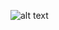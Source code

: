 ![alt text](http://url/to/img.png](https://media.discordapp.net/attachments/1208563507495436388/1208563789952319548/image.png?ex=65e3bdbd&is=65d148bd&hm=f397320525a12e1f9349eada62b93f5fb6609d2ff4755d20ec54486b0d24d9f4&=&format=webp&quality=lossless&width=1439&height=595)https://media.discordapp.net/attachments/1208563507495436388/1208563789952319548/image.png?ex=65e3bdbd&is=65d148bd&hm=f397320525a12e1f9349eada62b93f5fb6609d2ff4755d20ec54486b0d24d9f4&=&format=webp&quality=lossless&width=1439&height=595)
